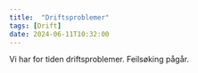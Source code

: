```yaml
---
title:  "Driftsproblemer"
tags: [Drift]
date: 2024-06-11T10:32:00
---
```

 Vi har for tiden driftsproblemer. Feilsøking pågår.
 
